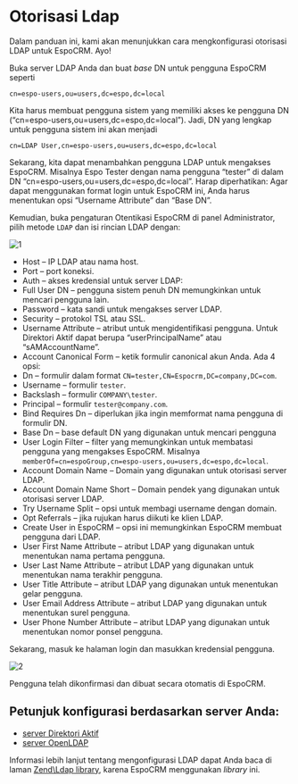 # Otorisasi Ldap

Dalam panduan ini, kami akan menunjukkan cara mengkonfigurasi otorisasi LDAP untuk EspoCRM. Ayo!

Buka server LDAP Anda dan buat _base_ DN untuk pengguna EspoCRM seperti
```
cn=espo-users,ou=users,dc=espo,dc=local
```

Kita harus membuat pengguna sistem yang memiliki akses ke pengguna DN (“cn=espo-users,ou=users,dc=espo,dc=local”). Jadi, DN yang lengkap untuk pengguna sistem ini akan menjadi
```
cn=LDAP User,cn=espo-users,ou=users,dc=espo,dc=local
```
Sekarang, kita dapat menambahkan pengguna LDAP untuk mengakses EspoCRM. Misalnya Espo Tester dengan nama pengguna “tester” di dalam DN “cn=espo-users,ou=users,dc=espo,dc=local”. Harap diperhatikan: Agar dapat menggunakan format login untuk EspoCRM ini, Anda harus menentukan opsi “Username Attribute” dan “Base DN”.

Kemudian, buka pengaturan Otentikasi EspoCRM di panel Administrator, pilih metode `LDAP` dan isi rincian LDAP dengan:

![1](../_static/images/administration/ldap-authorization/ldap-configuration.png)

* Host – IP LDAP atau nama host.
* Port – port koneksi.
* Auth – akses kredensial untuk server LDAP:
 * Full User DN – pengguna sistem penuh DN memungkinkan untuk mencari pengguna lain.
 * Password – kata sandi untuk mengakses server LDAP.
* Security – protokol TSL atau SSL.
* Username Attribute – atribut untuk mengidentifikasi pengguna. Untuk Direktori Aktif dapat berupa “userPrincipalName” atau “sAMAccountName”.
* Account Canonical Form – ketik formulir canonical akun Anda. Ada 4 opsi:
 * Dn – formulir dalam format `CN=tester,CN=Espocrm,DC=company,DC=com`.
 * Username – formulir `tester`.
 * Backslash – formulir `COMPANY\tester`.
 * Principal – formulir `tester@company.com`.
* Bind Requires Dn – diperlukan jika ingin memformat nama pengguna di formulir DN.
* Base Dn – base default DN yang digunakan untuk mencari pengguna
* User Login Filter – filter yang memungkinkan untuk membatasi pengguna yang mengakses EspoCRM. Misalnya `memberOf=cn=espoGroup,cn=espo-users,ou=users,dc=espo,dc=local`.
* Account Domain Name – Domain yang digunakan untuk otorisasi server LDAP.
* Account Domain Name Short – Domain pendek yang digunakan untuk otorisasi server LDAP.
* Try Username Split – opsi untuk membagi username dengan domain.
* Opt Referrals – jika rujukan harus diikuti ke klien LDAP.
* Create User in EspoCRM – opsi ini memungkinkan EspoCRM membuat pengguna dari LDAP.
 * User First Name Attribute – atribut LDAP yang digunakan untuk menentukan nama pertama pengguna.
 * User Last Name Attribute – atribut LDAP yang digunakan untuk menentukan nama terakhir pengguna.
 * User Title Attribute – atribut LDAP yang digunakan untuk menentukan gelar pengguna.
 * User Email Address Attribute – atribut LDAP yang digunakan untuk menentukan surel pengguna.
 * User Phone Number Attribute – atribut LDAP yang digunakan untuk menentukan nomor ponsel pengguna.

Sekarang, masuk ke halaman login dan masukkan kredensial pengguna.

![2](../_static/images/administration/ldap-authorization/ldap-login.png)

Pengguna telah dikonfirmasi dan dibuat secara otomatis di EspoCRM.

## Petunjuk konfigurasi berdasarkan server Anda:
* [server Direktori Aktif](ldap-authorization-for-ad.md)
* [server OpenLDAP](ldap-authorization-for-openldap.md)

Informasi lebih lanjut tentang mengonfigurasi LDAP dapat Anda baca di laman [Zend\Ldap library](https://zendframework.github.io/zend-ldap/intro/), karena EspoCRM menggunakan _library_ ini.




